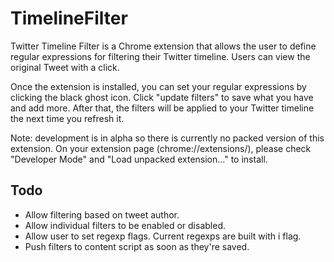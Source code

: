 TimelineFilter
==============

Twitter Timeline Filter is a Chrome extension that allows the user to define regular expressions for filtering their Twitter timeline. Users can view the original Tweet with a click.

Once the extension is installed, you can set your regular expressions by clicking the black ghost icon. Click "update filters" to save what you have and add more. After that, the filters will be applied to your Twitter timeline the next time you refresh it.

Note: development is in alpha so there is currently no packed version of this extension. On your extension page (chrome://extensions/\), please check "Developer Mode" and "Load unpacked extension..." to install.

Todo
-------
- Allow filtering based on tweet author.
- Allow individual filters to be enabled or disabled.
- Allow user to set regexp flags. Current regexps are built with i flag.
- Push filters to content script as soon as they're saved.
